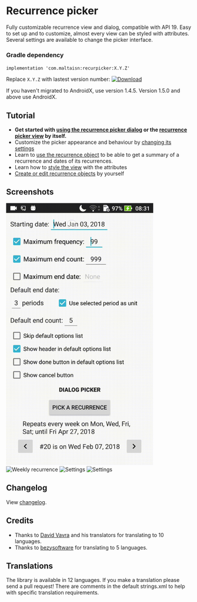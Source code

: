 # Recurrence picker
Fully customizable recurrence view and dialog, compatible with API 19. Easy to set up and to customize, almost every view can be styled with attributes. Several settings are available to change the picker interface.

### Gradle dependency
`implementation 'com.maltaisn:recurpicker:X.Y.Z'`

Replace `X.Y.Z` with lastest version number: [ ![Download](https://api.bintray.com/packages/maltaisn/recurrence-picker/recurrence-picker/images/download.svg) ](https://bintray.com/maltaisn/recurrence-picker/recurrence-picker/_latestVersion)

If you haven't migrated to AndroidX, use version 1.4.5. Version 1.5.0 and above use AndroidX.

## Tutorial
- **Get started with [using the recurrence picker dialog](https://github.com/maltaisn/recurpickerlib/wiki/Using-the-dialog-picker) or the [recurrence picker view](https://github.com/maltaisn/recurpickerlib/wiki/Using-the-picker-view) by itself.**
- Customize the picker appearance and behaviour by [changing its settings](https://github.com/maltaisn/recurpickerlib/wiki/Recurrence-picker-settings)
- Learn to [use the recurrence object](https://github.com/maltaisn/recurpickerlib/wiki/Using-the-recurrence-object) to be able to get a summary of a recurrence and dates of its recurrences.
- Learn how to [style the view](https://github.com/maltaisn/recurpickerlib/wiki/Styling-the-view) with the attributes
- [Create or edit recurrence objects](https://github.com/maltaisn/recurpickerlib/wiki/Creating-or-editing-a-recurrence) by yourself

## Screenshots
<img src="screenshots/monthly.gif" alt="Monthly recurrence" width="400px"/> <img src="screenshots/weekly.gif" alt="Weekly recurrence" width="400px"/> <img src="screenshots/settings1.gif" alt="Settings" width="400px"/> <img src="screenshots/settings2.gif" alt="Settings" width="400px"/>

## Changelog
View [changelog](CHANGELOG.md).

## Credits
- Thanks to [David Vavra](https://github.com/davidvavra) and his translators for translating to 10 languages.
- Thanks to [bezysoftware](https://github.com/bezysoftware) for translating to 5 languages.

## Translations
The library is available in 12 languages. If you make a translation please send a pull request! There are comments in the default strings.xml to help with specific translation requirements.
